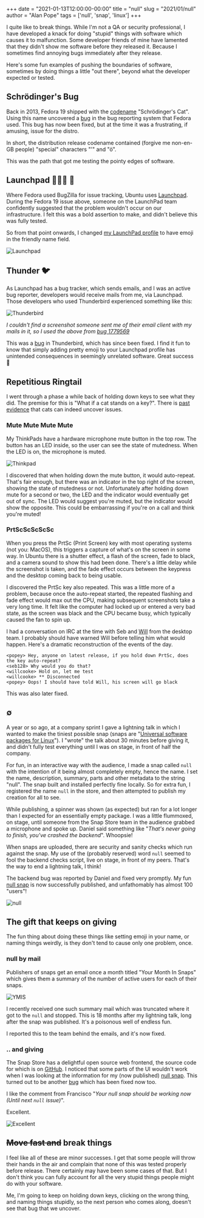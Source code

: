 +++
date = "2021-01-13T12:00:00-00:00"
title = "null"
slug = "2021/01/null"
author = "Alan Pope"
tags = ['null', 'snap', 'linux']
+++

I quite like to break things. While I'm not a QA or security professional, I have developed a knack for doing "stupid" things with software which causes it to malfunction. Some developer friends of mine have lamented that they didn't show me software before they released it. Because I sometimes find annoying bugs immediately after they release. 

Here's some fun examples of pushing the boundaries of software, sometimes by doing things a little "out there", beyond what the developer expected or tested.

## Schrödinger's Bug

Back in 2013, Fedora 19 shipped with the [codename](https://fedoraproject.org/wiki/History_of_Fedora_release_names#Fedora_19_.28Schr.C3.B6dinger.27s_Cat.29) "Schrödinger's Cat". Using this name uncovered a [bug](https://bugzilla.redhat.com/show_bug.cgi?id=922433) in the bug reporting system that Fedora used. This bug has now been fixed, but at the time it was a frustrating, if amusing, issue for the distro.

In short, the distribution release codename contained (forgive me non-en-GB people) "special" characters "'" and "ö".

This was the path that got me testing the pointy edges of software. 

## Launchpad 🍺🐧🐱 🦄

Where Fedora used BugZilla for issue tracking, Ubuntu uses [Launchpad](https://launchpad.net/). During the Fedora 19 issue above, someone on the LaunchPad team confidently suggested that the problem wouldn't occur on our infrastructure. I felt this was a bold assertion to make, and didn't believe this was fully tested.

So from that point onwards, I changed [my LaunchPad profile](https://launchpad.net/~popey) to have emoji in the friendly name field.

![Launchpad](/blog/images/2021-01-13/launchpad.png)

## Thunder 🐦

As Launchpad has a bug tracker, which sends emails, and I was an active bug reporter, developers would receive mails from me, via Launchpad. Those developers who used Thunderbird experienced something like this:

![Thunderbird](/blog/images/2021-01-13/thunderbird.png)

*I couldn't find a screenshot someone sent me of their email client with my mails in it, so I used the above from [bug 1779569](https://bugs.launchpad.net/ubuntu/+source/thunderbird/+bug/1779569)*

This was a [bug](https://bugs.launchpad.net/ubuntu/+source/thunderbird/+bug/1761844) in Thunderbird, which has since been fixed. I find it fun to know that simply adding pretty emoji to your Launchpad profile has unintended consequences in seemingly unrelated software. Great success 🌈

## Repetitious Ringtail

I went through a phase a while back of holding down keys to see what they did. The premise for this is "What if a cat stands on a key?". There is [past](https://kernelcat.com/) [evidence](https://bugs.launchpad.net/ubuntu/+source/unity-greeter/+bug/1538615) that cats can indeed uncover issues.

### Mute Mute Mute Mute

My ThinkPads have a hardware microphone mute button in the top row. The button has an LED inside, so the user can see the state of mutedness. When the LED is on, the microphone is muted.

![Thinkpad](/blog/images/2020-12-25/external-keyboard.jpg)

I discovered that when holding down the mute button, it would auto-repeat. That's fair enough, but there was an indicator in the top right of the screen, showing the state of mutedness or not. Unfortunately after holding down mute for a second or two, the LED and the indicator would eventually get out of sync. The LED would suggest you're muted, but the indicator would show the opposite. This could be embarrassing if you're on a call and think you're muted!

### PrtScScScScSc

When you press the PrtSc (Print Screen) key with most operating systems (not you: MacOS), this triggers a capture of what's on the screen in some way. In Ubuntu there is a shutter effect, a flash of the screen, fade to black, and a camera sound to show this had been done. There's a little delay while the screenshot is taken, and the fade effect occurs between the keypress and the desktop coming back to being usable. 

I discovered the PrtSc key also repeated. This was a little more of a problem, because once the auto-repeat started, the repeated flashing and fade effect would max out the CPU, making subsequent screenshots take a very long time. It felt like the computer had locked up or entered a very bad state, as the screen was black and the CPU became busy, which typically caused the fan to spin up.

I had a conversation on IRC at the time with Seb and [Will](https://www.whizzy.org) from the desktop team. I probably should have warned Will before telling him what would happen. Here's a dramatic reconstruction of the events of the day.

```text
<popey> Hey, anyone on latest release, if you hold down PrtSc, does the key auto-repeat?
<seb128> Why would you do that?
<willcooke> Hold on, let me test
<willcooke> ** Disconnected
<popey> Oops! I should have told Will, his screen will go black
```

This was also later fixed. 

## ∅

A year or so ago, at a company sprint I gave a lightning talk in which I wanted to make the tiniest possible snap (snaps are "[Universal software packages for Linux](https://snapcraft.io/)"). I "wrote" the talk about 30 minutes before giving it, and didn't fully test everything until I was on stage, in front of half the company.

For fun, in an interactive way with the audience, I made a snap called `null` with the intention of it being almost completely empty, hence the name. I set the name, description, summary, parts and other metadata to the string "null". The snap built and installed perfectly fine locally. So for extra fun, I registered the name `null` in the store, and then attempted to publish my creation for all to see.

While publishing, a spinner was shown (as expected) but ran for a lot longer than I expected for an essentially empty package. I was a little flummoxed, on stage, until someone from the Snap Store team in the audience grabbed a microphone and spoke up. Daniel said something like "*That's never going to finish, you've crashed the backend*". Whoopsie!

When snaps are uploaded, there are security and sanity checks which run against the snap. My use of the (probably reserved) word `null` seemed to fool the backend checks script, live on stage, in front of my peers. That's the way to end a lightning talk, I think!

The backend bug was reported by Daniel and fixed very promptly. My fun [null snap](https://snapcraft.io/null) is now successfully published, and unfathomably has almost 100 "users"!

![null](/blog/images/2021-01-13/null.png)

## The gift that keeps on giving

The fun thing about doing these things like setting emoji in your name, or naming things weirdly, is they don't tend to cause only one problem, once. 

### null by mail

Publishers of snaps get an email once a month titled "Your Month In Snaps" which gives them a summary of the number of active users for each of their snaps. 

![YMIS](/blog/images/2021-01-13/ymis.png)

I recently received one such summary mail which was truncated where it got to the `null` and stopped. This is 18 months after my lightning talk, long after the snap was published. It's a poisonous well of endless fun. 

I reported this to the team behind the emails, and it's now fixed.

### .. and giving

The Snap Store has a delightful open source web frontend, the source code for which is on [GitHub](https://github.com/canonical-web-and-design/snapcraft.io). I noticed that some parts of the UI wouldn't work when I was looking at the information for my (now published) [null snap](https://snapcraft.io/null). This turned out to be another [bug](https://github.com/canonical-web-and-design/snapcraft.io/issues/3320) which has been fixed now too.

I like the comment from Francisco "*Your null snap should be working now (Until next `null` issue)*". 

Excellent.

![Excellent](/blog/images/2021-01-13/excellent.gif)

## ~~Move fast and~~ break things

I feel like all of these are minor successes. I get that some people will throw their hands in the air and complain that none of this was tested properly before release. There certainly may have been some cases of that. But I don't think you can fully account for all the very stupid things people might do with your software. 

Me, I'm going to keep on holding down keys, clicking on the wrong thing, and naming things stupidly, so the next person who comes along, doesn't see that bug that we uncover. 
